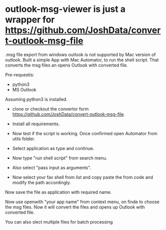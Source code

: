 # outlook-msg-viewer is just a wrapper for https://github.com/JoshData/convert-outlook-msg-file


.msg file export from windows outlook is not supported by Mac version of outlook.
Built a simple App with Mac Automator, to run the shell script. That converts the msg files an opens Outlook with converted file.

Pre-requestis:
  * python3
  * MS Outlook
  
Assuming python3 is installed.

* clone or checkout the convertor form https://github.com/JoshData/convert-outlook-msg-file.

* Install all requirements.

* Now test if the script is working. Once confirmed open Automator from utils folder.

* Select application as type and continue.

* Now type "run shell script" from search menu.

* Also select "pass input as arguments". 

* Now select your fav shell from list and copy paste the from code and modify the path accordingly.


Now save the file as application with required name.

Now use openwith "your app name" from context menu, on finde to choose the msg files.
Now it will convert the files and opens up Outlook with converted file.

You can also slect multiple files for batch processing


  
